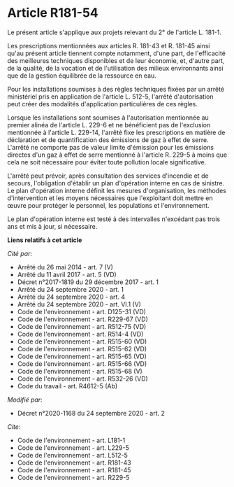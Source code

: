 # Article R181-54

Le présent article s'applique aux projets relevant du 2° de l'article L. 181-1.

Les prescriptions mentionnées aux articles R. 181-43 et R. 181-45 ainsi qu'au présent article tiennent compte notamment,
d'une part, de l'efficacité des meilleures techniques disponibles et de leur économie, et, d'autre part, de la qualité, de la
vocation et de l'utilisation des milieux environnants ainsi que de la gestion équilibrée de la ressource en eau.

Pour les installations soumises à des règles techniques fixées par un arrêté ministériel pris en application de l'article L.
512-5, l'arrêté d'autorisation peut créer des modalités d'application particulières de ces règles.

Lorsque les installations sont soumises à l'autorisation mentionnée au premier alinéa de l'article L. 229-6 et ne bénéficient
pas de l'exclusion mentionnée à l'article L. 229-14, l'arrêté fixe les prescriptions en matière de déclaration et de
quantification des émissions de gaz à effet de serre. L'arrêté ne comporte pas de valeur limite d'émission pour les émissions
directes d'un gaz à effet de serre mentionné à l'article R. 229-5 à moins que cela ne soit nécessaire pour éviter toute
pollution locale significative.

L'arrêté peut prévoir, après consultation des services d'incendie et de secours, l'obligation d'établir un plan d'opération
interne en cas de sinistre. Le plan d'opération interne définit les mesures d'organisation, les méthodes d'intervention et
les moyens nécessaires que l'exploitant doit mettre en œuvre pour protéger le personnel, les populations et l'environnement.

Le plan d'opération interne est testé à des intervalles n'excédant pas trois ans et mis à jour, si nécessaire.

**Liens relatifs à cet article**

_Cité par_:

  - Arrêté du 26 mai 2014 - art. 7 (V)
  - Arrêté du 11 avril 2017 - art. 5 (VD)
  - Décret n°2017-1819 du 29 décembre 2017 - art. 1
  - Arrêté du 24 septembre 2020 - art. 1
  - Arrêté du 24 septembre 2020 - art. 4
  - Arrêté du 24 septembre 2020 - art. VI.1 (V)
  - Code de l'environnement - art. D125-31 (VD)
  - Code de l'environnement - art. R229-67 (VD)
  - Code de l'environnement - art. R512-75 (VD)
  - Code de l'environnement - art. R514-4 (VD)
  - Code de l'environnement - art. R515-60 (VD)
  - Code de l'environnement - art. R515-62 (VD)
  - Code de l'environnement - art. R515-65 (VD)
  - Code de l'environnement - art. R515-66 (VD)
  - Code de l'environnement - art. R515-68 (V)
  - Code de l'environnement - art. R532-26 (VD)
  - Code du travail - art. R4612-5 (Ab)

_Modifié par_:

  - Décret n°2020-1168 du 24 septembre 2020 - art. 2

_Cite_:

  - Code de l'environnement - art. L181-1
  - Code de l'environnement - art. L229-5
  - Code de l'environnement - art. L512-5
  - Code de l'environnement - art. R181-43
  - Code de l'environnement - art. R181-45
  - Code de l'environnement - art. R229-5
